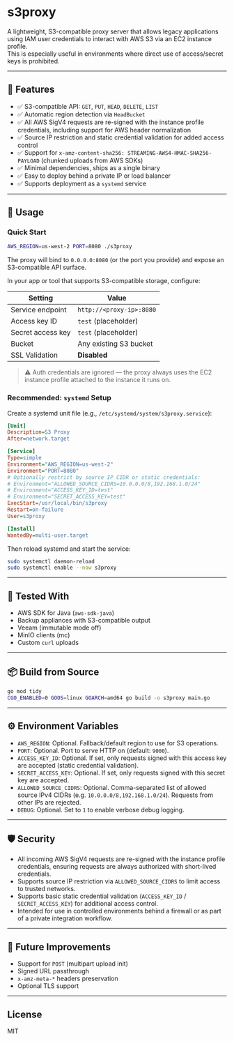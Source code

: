 # s3proxy

A lightweight, S3-compatible proxy server that allows legacy applications using IAM user credentials to interact with AWS S3 via an EC2 instance profile.  
This is especially useful in environments where direct use of access/secret keys is prohibited.

---

## 🔧 Features

- ✅ S3-compatible API: `GET`, `PUT`, `HEAD`, `DELETE`, `LIST`
- ✅ Automatic region detection via `HeadBucket`
- ✅ All AWS SigV4 requests are re-signed with the instance profile credentials, including support for AWS header normalization
- ✅ Source IP restriction and static credential validation for added access control
- ✅ Support for `x-amz-content-sha256: STREAMING-AWS4-HMAC-SHA256-PAYLOAD` (chunked uploads from AWS SDKs)
- ✅ Minimal dependencies, ships as a single binary
- ✅ Easy to deploy behind a private IP or load balancer
- ✅ Supports deployment as a `systemd` service

---

## 🚀 Usage

### Quick Start

```bash
AWS_REGION=us-west-2 PORT=8080 ./s3proxy
```

The proxy will bind to `0.0.0.0:8080` (or the port you provide) and expose an S3-compatible API surface.

In your app or tool that supports S3-compatible storage, configure:

| Setting            | Value                      |
|--------------------|----------------------------|
| Service endpoint   | `http://<proxy-ip>:8080`   |
| Access key ID      | `test` (placeholder)       |
| Secret access key  | `test` (placeholder)       |
| Bucket             | Any existing S3 bucket     |
| SSL Validation     | **Disabled**               |

> ⚠️ Auth credentials are ignored — the proxy always uses the EC2 instance profile attached to the instance it runs on.

### Recommended: `systemd` Setup

Create a systemd unit file (e.g., `/etc/systemd/system/s3proxy.service`):

```ini
[Unit]
Description=S3 Proxy
After=network.target

[Service]
Type=simple
Environment="AWS_REGION=us-west-2"
Environment="PORT=8080"
# Optionally restrict by source IP CIDR or static credentials:
# Environment="ALLOWED_SOURCE_CIDRS=10.0.0.0/8,192.168.1.0/24"
# Environment="ACCESS_KEY_ID=test"
# Environment="SECRET_ACCESS_KEY=test"
ExecStart=/usr/local/bin/s3proxy
Restart=on-failure
User=s3proxy

[Install]
WantedBy=multi-user.target
```

Then reload systemd and start the service:

```bash
sudo systemctl daemon-reload
sudo systemctl enable --now s3proxy
```

---

## 🧪 Tested With

- AWS SDK for Java (`aws-sdk-java`)
- Backup appliances with S3-compatible output
- Veeam (immutable mode off)
- MinIO clients (mc)
- Custom `curl` uploads

---

## 📦 Build from Source

```bash
go mod tidy
CGO_ENABLED=0 GOOS=linux GOARCH=amd64 go build -o s3proxy main.go
```

---

## ⚙️ Environment Variables

- `AWS_REGION`: Optional. Fallback/default region to use for S3 operations.
- `PORT`: Optional. Port to serve HTTP on (default: `9000`).
- `ACCESS_KEY_ID`: Optional. If set, only requests signed with this access key are accepted (static credential validation).
- `SECRET_ACCESS_KEY`: Optional. If set, only requests signed with this secret key are accepted.
- `ALLOWED_SOURCE_CIDRS`: Optional. Comma-separated list of allowed source IPv4 CIDRs (e.g. `10.0.0.0/8,192.168.1.0/24`). Requests from other IPs are rejected.
- `DEBUG`: Optional. Set to `1` to enable verbose debug logging.

---

## 🛡️ Security

- All incoming AWS SigV4 requests are re-signed with the instance profile credentials, ensuring requests are always authorized with short-lived credentials.
- Supports source IP restriction via `ALLOWED_SOURCE_CIDRS` to limit access to trusted networks.
- Supports basic static credential validation (`ACCESS_KEY_ID` / `SECRET_ACCESS_KEY`) for additional access control.
- Intended for use in controlled environments behind a firewall or as part of a private integration workflow.

---

## 🧰 Future Improvements

- Support for `POST` (multipart upload init)
- Signed URL passthrough
- `x-amz-meta-*` headers preservation
- Optional TLS support

---

## License

MIT
